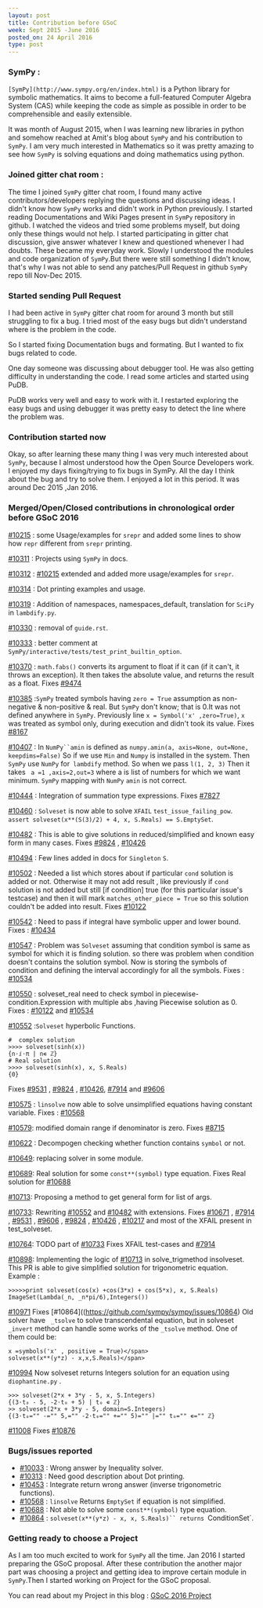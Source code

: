 ```yaml
---
layout: post
title: Contribution before GSoC
week: Sept 2015 -June 2016
posted_on: 24 April 2016
type: post
---
```


### SymPy :

`[SymPy](http://www.sympy.org/en/index.html)` is a Python library for symbolic mathematics. It aims to become a full-featured Computer Algebra System (CAS) while keeping the code as simple as possible in order to be comprehensible and easily extensible.

It was month of August 2015, when I was learning new libraries in python and somehow reached at Amit's blog about `SymPy` and his contribution to `SymPy`. I am very much interested in Mathematics so it was pretty amazing to see how `SymPy` is solving equations and doing mathematics using python.

### Joined gitter chat room :

The time I joined `SymPy` gitter chat room, I found many active contributors/developers replying the questions and discussing ideas. I didn't know how `SymPy` works and didn't work in Python previously. I started reading Documentations and Wiki Pages present in `SymPy` repository in github. I watched the videos and tried some problems myself, but doing only these things would not help.
I started participating in gitter chat discussion, give answer whatever I knew and questioned whenever I had doubts. These became my everyday work.
Slowly I understood the modules and code organization of `SymPy`.But there were still something I didn't know, that's why I was not able to send any patches/Pull Request in github `SymPy` repo till Nov-Dec 2015.

### Started sending Pull Request

I had been active in `SymPy` gitter chat room for around 3 month but still struggling to fix a bug. I tried most of the easy bugs but didn't understand where is the problem in the code.

So I started fixing Documentation bugs and formating. But I wanted to fix bugs related to code.

One day someone was discussing about debugger tool. He was also getting difficulty in understanding the code. I read some articles and started using PuDB.

PuDB works very well and easy to work with it. I restarted exploring the easy bugs and using debugger it was pretty easy to detect the line where the problem was.

### Contribution started now

Okay, so after learning these many thing I was very much interested about `SymPy`, because I almost understood how the Open Source Developers work. I enjoyed my days fixing/trying to fix bugs in SymPy. All the day I think about the bug and try to solve them. I enjoyed a lot in this period. It was around Dec 2015 ,Jan 2016.

### Merged/Open/Closed contributions in chronological order before GSoC 2016

[#10215](https://github.com/sympy/sympy/pull/10215) : some Usage/examples for `srepr` and added some lines to show how `repr` different from `srepr` printing.

[#10311](https://github.com/sympy/sympy/pull/10311) : Projects using `SymPy` in docs.

[#10312](https://github.com/sympy/sympy/pull/10312) : [#10215](https://github.com/sympy/sympy/pull/10215) extended and added more usage/examples for `srepr`.

[#10314](https://github.com/sympy/sympy/pull/10314/) : Dot printing examples and usage.

[#10319](https://github.com/sympy/sympy/pull/10319/) : Addition of namespaces, namespaces_default, translation for `SciPy` in `lambdify.py`.

[#10330](https://github.com/sympy/sympy/pull/10330) : removal of `guide.rst`.

[#10333](https://github.com/sympy/sympy/pull/10333) : better comment at `SymPy/interactive/tests/test_print_builtin_option`.

[#10370](https://github.com/sympy/sympy/pull/10370) : `math.fabs()` converts its argument to float if it can (if it can't, it throws an exception). It then takes the absolute value, and returns the result as a float. Fixes [#9474](https://github.com/sympy/sympy/issues/9474)

[#10385](https://github.com/sympy/sympy/pull/10385) :`SymPy` treated symbols having `zero = True` assumption as non-negative & non-positive & real. But `SymPy` don't know; that is 0.It was not defined anywhere in `SymPy`. Previously line `x = Symbol('x' ,zero=True)`, `x` was treated as symbol only, during execution and didn't took its value.
 Fixes [#8167](https://github.com/sympy/sympy/issues/8167)

[#10407](https://github.com/sympy/sympy/pull/10407) : In `NumPy``amin` is defined as `numpy.amin(a, axis=None, out=None, keepdims=False)` So if we use `Min` and `Numpy` is installed in the system. Then `SymPy` use `NumPy` for` lambdify` method. So when we pass `l(1, 2, 3)` Then it takes ` a =1 ,axis=2,out=3` where a is list of numbers for which we want minimum. `SymPy` mapping with `NumPy` `amin` is not correct.

[#10444](https://github.com/sympy/sympy/pull/10444) : Integration of summation type expressions.
Fixes [#7827](https://github.com/sympy/sympy/issues/7827)

[#10460](https://github.com/sympy/sympy/pull/10460) : `Solveset` is now able to solve `XFAIL` `test_issue_failing_pow`. `assert solveset(x**(S(3)/2) + 4, x, S.Reals) == S.EmptySet`.

[#10482](https://github.com/sympy/sympy/pull/10482) : This is able to give solutions in reduced/simplified and known easy form in many cases. Fixes [#9824](https://github.com/sympy/sympy/issues/9834) , [#10426](https://github.com/sympy/sympy/issues/10426)

[#10494](https://github.com/sympy/sympy/pull/10494) : Few lines added in docs for `Singleton` `S`.

[#10502](https://github.com/sympy/sympy/pull/10502) : Needed a list which stores about if particular `cond` solution is added or not. Otherwise it may not add result , like previously if `cond` solution is not added but still [if condition] true (for this particular issue's testcase) and then it will mark `matches_other_piece = True` so this solution couldn't be added into result.
Fixes [#10122](https://github.com/sympy/sympy/issues/10122)

[#10542](https://github.com/sympy/sympy/pull/10542) : Need to pass if integral have symbolic upper and lower bound. Fixes : [#10434](https://github.com/sympy/sympy/issues/10434)

[#10547](https://github.com/sympy/sympy/pull/10547) : Problem was `Solveset` assuming that condition symbol is same as symbol for which it is finding solution. so there was problem when condition doesn't contains the solution symbol. Now is storing the symbols of condition and defining the interval accordingly for all the symbols.
Fixes : [#10534](https://github.com/sympy/sympy/issues/10534)

[#10550](https://github.com/sympy/sympy/pull/10550) : solveset_real need to check symbol in piecewise-condition.Expression with multiple abs ,having Piecewise solution as 0.
 Fixes : [#10122](https://github.com/sympy/sympy/issues/10122) and [#10534](https://github.com/sympy/sympy/issues/10534)

[#10552](https://github.com/sympy/sympy/pull/10552) :`Solveset` hyperbolic Functions.


```
#  complex solution
>>>> solveset(sinh(x))
{n⋅ⅈ⋅π | n∊ ℤ}
# Real solution
>>>> solveset(sinh(x), x, S.Reals)
{0}

```

Fixes [#9531](https://github.com/sympy/sympy/issues/9531) , [#9824](https://github.com/sympy/sympy/issues/9824) , [#10426](https://github.com/sympy/sympy/issues/10426), [#7914](https://github.com/sympy/sympy/issues/7914) and [#9606](https://github.com/sympy/sympy/issues/9606)

[#10575](https://github.com/sympy/sympy/pull/10575) : `linsolve` now able to solve unsimplified equations having constant variable. Fixes : [#10568](https://github.com/sympy/sympy/issues/10568)

[#10579](https://github.com/sympy/sympy/pull/10579): modified domain range if denominator is zero. Fixes [#8715](https://github.com/sympy/sympy/issues/8715)

[#10622](https://github.com/sympy/sympy/pull/10622) : Decompogen checking whether function contains `symbol` or not.

[#10649](https://github.com/sympy/sympy/pull/10649): replacing solver in some module.

[#10689](https://github.com/sympy/sympy/pull/10689): Real solution for some `const**(symbol)` type equation.
Fixes Real solution for [#10688](https://github.com/sympy/sympy/issues/10688)

[#10713](https://github.com/sympy/sympy/pull/10713): Proposing a method to get general form for list of args.

[#10733](https://github.com/sympy/sympy/pull/10733): Rewriting [#10552](https://github.com/sympy/sympy/pull/10552) and [#10482](https://github.com/sympy/sympy/pull/10482) with extensions. Fixes [#10671](https://github.com/sympy/sympy/issues/10671) , [#7914](https://github.com/sympy/sympy/issues/7914) , [#9531](https://github.com/sympy/sympy/issues/9531) , [#9606](https://github.com/sympy/sympy/issues/9606) , [#9824](https://github.com/sympy/sympy/issues/9824) , [#10426](https://github.com/sympy/sympy/issues/10426) , [#10217](https://github.com/sympy/sympy/issues/10217) and most of the XFAIL present in test_solveset.

[#10764](https://github.com/sympy/sympy/pull/10764): TODO part of [#10733](https://github.com/sympy/sympy/pull/10733) Fixes XFAIL test-cases and [#7914](https://github.com/sympy/sympy/issues/7914)

[#10898](https://github.com/sympy/sympy/pull/10898): Implementing the logic of [#10713](https://github.com/sympy/sympy/pull/10713) in solve_trigmethod insolveset. This PR is able to give simplified solution for trigonometric equation.
Example :

```
>>>>>print solveset(cos(x) +cos(3*x) + cos(5*x), x, S.Reals)
ImageSet(Lambda(_n, _n*pi/6),Integers())

```

[#10971](https://github.com/sympy/sympy/pull/10971) Fixes [#10864]((https://github.com/sympy/sympy/issues/10864) Old solver have ` _tsolve` to solve transcendental equation, but in solveset `_invert` method can handle some works of the `_tsolve` method. One of them could be:

```
x =symbols('x' , positive = True)</span>
solveset(x**(y*z) - x,x,S.Reals)</span>
```

[#10994](https://github.com/sympy/sympy/pull/10994) Now solveset returns Integers solution for an equation using `diophantine.py` .

```
>>> solveset(2*x + 3*y - 5, x, S.Integers)
{(3⋅t₀ - 5, -2⋅t₀ + 5) | t₀ ∊ ℤ}
>> solveset(2*x + 3*y - 5, domain=S.Integers)
{(3⋅t₀="" -="" 5,="" -2⋅t₀="" +="" 5)="" |="" t₀="" ∊="" ℤ}
```

[#11008](https://github.com/sympy/sympy/pull/11008) Fixes [#10876](https://github.com/sympy/sympy/issues/10876)

### Bugs/issues reported

* [#10033](https://github.com/sympy/sympy/issues/10033) : Wrong answer by Inequality solver.
* [#10313](https://github.com/sympy/sympy/issues/10313) : Need good description about Dot printing.
* [#10453](https://github.com/sympy/sympy/issues/10453) : Integrate return wrong answer (inverse trigonometric functions).
* [#10568](https://github.com/sympy/sympy/issues/10568) : `linsolve` Returns `EmptySet` if equation is not simplified.
* [#10688](https://github.com/sympy/sympy/issues/10688) : Not able to solve some `const**(symbol)` type equation.
* [#10864](https://github.com/sympy/sympy/issues/10864) : `solveset(x**(y*z) - x, x, S.Reals)`` returns `ConditionSet`.

### Getting ready to choose a Project

As I am too much excited to work for `SymPy` all the time. Jan 2016 I started preparing the GSoC proposal. After these contribution the another major part was choosing a project and getting idea to improve certain module in `SymPy`.Then I started working on Project for the GSoC proposal.

You can read about my Project in this blog :
[GSoC 2016 Project](https://shekharrajak.github.io)
